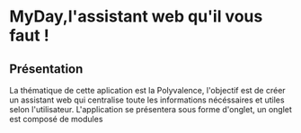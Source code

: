 # MyDay,l'assistant web qu'il vous faut !

## Présentation

La thématique de cette aplication est la Polyvalence, l'objectif est de créer un assistant web qui centralise toute les informations nécéssaires et utiles selon l'utilisateur.
L'application se présentera sous forme d'onglet, un onglet est composé de modules 


